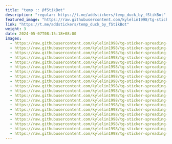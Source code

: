```yaml
---
title: "temp :: @fStikBot"
description: "regular: https://t.me/addstickers/temp_duck_by_fStikBot"
featured_image: "https://raw.githubusercontent.com/kylelin1998/tg-sticker-spreading-worldwide-images/main/img/a0c1808e-59b8-45ce-9ba2-69c19370e3a1.jpg"
link: "https://t.me/addstickers/temp_duck_by_fStikBot"
weight: 3
date: 2024-05-07T08:15:18+08:00
images:
  - https://raw.githubusercontent.com/kylelin1998/tg-sticker-spreading-worldwide-images/main/img/a0c1808e-59b8-45ce-9ba2-69c19370e3a1.jpg
  - https://raw.githubusercontent.com/kylelin1998/tg-sticker-spreading-worldwide-images/main/img/938ec2df-4141-4ee4-bf40-c47774db4d5f.jpg
  - https://raw.githubusercontent.com/kylelin1998/tg-sticker-spreading-worldwide-images/main/img/cf88f5c4-6e9c-455d-b063-602240e73173.jpg
  - https://raw.githubusercontent.com/kylelin1998/tg-sticker-spreading-worldwide-images/main/img/4d303f85-168b-430c-a564-ddad08d04b21.jpg
  - https://raw.githubusercontent.com/kylelin1998/tg-sticker-spreading-worldwide-images/main/img/1aa65ec6-0f68-46c7-b37f-0f4ce7b27ec2.jpg
  - https://raw.githubusercontent.com/kylelin1998/tg-sticker-spreading-worldwide-images/main/img/264f1790-ed25-43e9-a347-6be282cb8f5e.jpg
  - https://raw.githubusercontent.com/kylelin1998/tg-sticker-spreading-worldwide-images/main/img/b3633780-f6bb-4228-b0bb-0d8962cb0a25.jpg
  - https://raw.githubusercontent.com/kylelin1998/tg-sticker-spreading-worldwide-images/main/img/c0416961-a7bb-4e35-bea3-d46bcb559abc.jpg
  - https://raw.githubusercontent.com/kylelin1998/tg-sticker-spreading-worldwide-images/main/img/453b93ca-9add-46d1-b08d-b3c02cb0528e.jpg
  - https://raw.githubusercontent.com/kylelin1998/tg-sticker-spreading-worldwide-images/main/img/269d0d87-7886-4a99-8050-89887960f2a5.jpg
  - https://raw.githubusercontent.com/kylelin1998/tg-sticker-spreading-worldwide-images/main/img/2ed980b9-6458-4a43-b55f-3a3e5dca415e.jpg
  - https://raw.githubusercontent.com/kylelin1998/tg-sticker-spreading-worldwide-images/main/img/5124bf6f-6736-4620-860c-64332e826841.jpg
  - https://raw.githubusercontent.com/kylelin1998/tg-sticker-spreading-worldwide-images/main/img/c67f8944-0003-41b3-b7f9-781772a6bf04.jpg
  - https://raw.githubusercontent.com/kylelin1998/tg-sticker-spreading-worldwide-images/main/img/50d5c57b-21ab-45dc-bba6-3e2bc3c7b0ee.jpg
  - https://raw.githubusercontent.com/kylelin1998/tg-sticker-spreading-worldwide-images/main/img/ecc95fa4-398f-4e36-9d08-c52481175afa.jpg
  - https://raw.githubusercontent.com/kylelin1998/tg-sticker-spreading-worldwide-images/main/img/c2abbe59-634e-4668-b74f-647566c63172.jpg
  - https://raw.githubusercontent.com/kylelin1998/tg-sticker-spreading-worldwide-images/main/img/28ed5141-3685-4a38-a539-a92863021cc9.jpg
  - https://raw.githubusercontent.com/kylelin1998/tg-sticker-spreading-worldwide-images/main/img/e63b4c6d-7260-4fc9-8294-736738843bb6.jpg
  - https://raw.githubusercontent.com/kylelin1998/tg-sticker-spreading-worldwide-images/main/img/1042ff19-d529-45eb-8dcf-acf32f07a260.jpg
  - https://raw.githubusercontent.com/kylelin1998/tg-sticker-spreading-worldwide-images/main/img/d71363fb-f43c-450b-a27c-b1ff7ed7efe6.jpg
---
```

